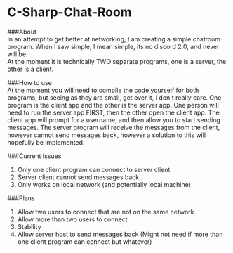 # C-Sharp-Chat-Room
###About  
In an attempt to get better at networking, I am creating a simple chatroom program. When I saw simple, I mean simple, its no discord 2.0, and never will be.  
At the moment it is technically TWO separate programs, one is a server, the other is a client.   
  
###How to use  
At the moment you will need to compile the code yourself for both programs, but seeing as they are small, get over it, I don't really care. One program is the client app and the other is the server app. One person will need to run the server app FIRST, then the other open the client app. The client app will prompt for a username, and then allow you to start sending messages. The server program will receive the messages from the client, however cannot send messages back, however a solution to this will hopefully be implemented.
  
###Current Issues  
1. Only one client program can connect to server client
2. Server client cannot send messages back
3. Only works on local network (and potentially local machine)  

###Plans  
1. Allow two users to connect that are not on the same network  
2. Allow more than two users to connect  
3. Stability  
4. Allow server host to send messages back (Might not need if more than one client program can connect but whatever)  
